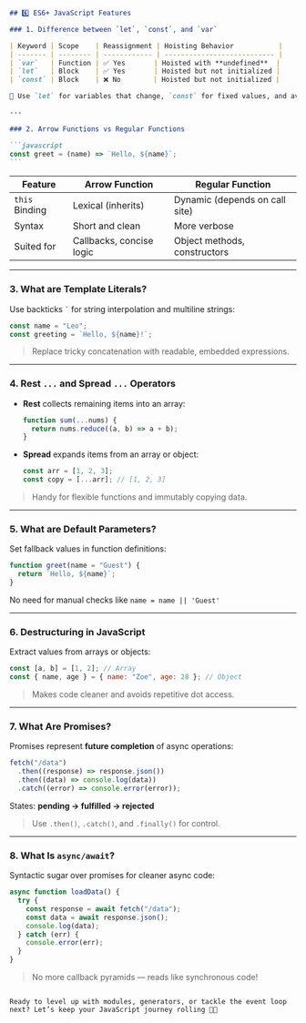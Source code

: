 ````markdown
## 6️⃣ ES6+ JavaScript Features

### 1. Difference between `let`, `const`, and `var`

| Keyword | Scope    | Reassignment | Hoisting Behavior           |
| ------- | -------- | ------------ | --------------------------- |
| `var`   | Function | ✅ Yes       | Hoisted with **undefined**  |
| `let`   | Block    | ✅ Yes       | Hoisted but not initialized |
| `const` | Block    | ❌ No        | Hoisted but not initialized |

📌 Use `let` for variables that change, `const` for fixed values, and avoid `var` unless you need function scope.

---

### 2. Arrow Functions vs Regular Functions

```javascript
const greet = (name) => `Hello, ${name}`;
```
````

| Feature        | Arrow Function           | Regular Function               |
| -------------- | ------------------------ | ------------------------------ |
| `this` Binding | Lexical (inherits)       | Dynamic (depends on call site) |
| Syntax         | Short and clean          | More verbose                   |
| Suited for     | Callbacks, concise logic | Object methods, constructors   |

---

### 3. What are Template Literals?

Use backticks `` ` `` for string interpolation and multiline strings:

```javascript
const name = "Leo";
const greeting = `Hello, ${name}!`;
```

> Replace tricky concatenation with readable, embedded expressions.

---

### 4. Rest `...` and Spread `...` Operators

- **Rest** collects remaining items into an array:
  ```javascript
  function sum(...nums) {
    return nums.reduce((a, b) => a + b);
  }
  ```
- **Spread** expands items from an array or object:
  ```javascript
  const arr = [1, 2, 3];
  const copy = [...arr]; // [1, 2, 3]
  ```

> Handy for flexible functions and immutably copying data.

---

### 5. What are Default Parameters?

Set fallback values in function definitions:

```javascript
function greet(name = "Guest") {
  return `Hello, ${name}`;
}
```

No need for manual checks like `name = name || 'Guest'`

---

### 6. Destructuring in JavaScript

Extract values from arrays or objects:

```javascript
const [a, b] = [1, 2]; // Array
const { name, age } = { name: "Zoe", age: 28 }; // Object
```

> Makes code cleaner and avoids repetitive dot access.

---

### 7. What Are Promises?

Promises represent **future completion** of async operations:

```javascript
fetch("/data")
  .then((response) => response.json())
  .then((data) => console.log(data))
  .catch((error) => console.error(error));
```

States: **pending → fulfilled → rejected**

> Use `.then()`, `.catch()`, and `.finally()` for control.

---

### 8. What Is `async/await`?

Syntactic sugar over promises for cleaner async code:

```javascript
async function loadData() {
  try {
    const response = await fetch("/data");
    const data = await response.json();
    console.log(data);
  } catch (err) {
    console.error(err);
  }
}
```

> No more callback pyramids — reads like synchronous code!

```

Ready to level up with modules, generators, or tackle the event loop next? Let’s keep your JavaScript journey rolling 🔄🧠
```
